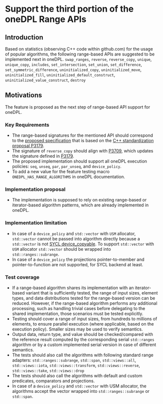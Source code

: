 # Support the third portion of the oneDPL Range APIs

## Introduction
Based on statistics (observing C++ code within github.com) for the usage of popular algorithms, the following
range-based APIs are suggested to be implemented next in oneDPL.
`swap_ranges`, `reverse`, `reverse_copy`, `unique`, `unique_copy`,
`includes`, `set_intersection`, `set_union`, `set_difference`, `set_symmetric_difference`,
`uninitialized_copy`, `uninitialized_move`, `uninitialized_fill`,
`uninitialized_default_construct`, `uninitialized_value_construct`, `destroy`

## Motivations
The feature is proposed as the next step of range-based API support for oneDPL.

### Key Requirements
- The range-based signatures for the mentioned API should correspond to the [proposed specification](https://github.com/uxlfoundation/oneAPI-spec/pull/614)
that is based on the [C++ standardization proposal P3179](https://wg21.link/p3179).
- The signature of `reverse_copy` should align with [P3709](https://wg21.link/p3709),
  which updates the signature defined in [P3179](https://github.com/uxlfoundation/oneAPI-spec/pull/614).
- The proposed implementation should support all oneDPL execution policies: `seq`, `unseq`, `par`, `par_unseq`, and `device_policy`.
- To add a new value for the feature testing macro `ONEDPL_HAS_RANGE_ALGORITHMS` in oneDPL documentation.

### Implementation proposal
- The implementation is supposed to rely on existing range-based or iterator-based algorithm patterns, which are already
implemented in oneDPL.

### Implementation limitation
- In case of a `device_policy` and `std::vector` with `USM` allocator, `std::vector` cannot be passed into algorithm directly because a `std::vector`
is not [SYCL device_copyable](https://registry.khronos.org/SYCL/specs/sycl-2020/html/sycl-2020.html#sec::device.copyable). To support  `std::vector`
with `USM` allocator `std::vector` should be wrapped into `std::ranges::subrange`.
- In case of a `device_policy` the projections pointer-to-member and pointer-to-function are not supported, for SYCL backend at least.

### Test coverage
- If a range-based algorithm shares its implementation with an iterator-based variant that is sufficiently tested,
  the range of input sizes, element types, and data distributions tested for the range-based version can be reduced.
  However, if the range-based algorithm performs any additional processing,
  such as handling trivial cases before delegating to the shared implementation,
  those scenarios must be tested explicitly.
- Testing should cover a range of input sizes, from hundreds to millions of elements, to ensure parallel execution
  (where applicable, based on the execution policy). Smaller sizes may be used to verify semantics.
- Output data, return type, and value should be checked/compared with the reference result
computed by the corresponding serial `std::ranges` algorithm or by a custom implemented serial version
in case of different semantics.
- The tests should also call the algorithms with following standard range adapters: `std::ranges::subrange`, `std::span`, `std::views::all`,
  `std::views::iota`, `std::views::transform`, `std::views::reverse`, `std::views::take`, `std::views::drop`
- The tests should also call the algorithms with default and custom predicates, comparators and projections.
- In case of a `device_policy` and `std::vector` with USM allocator, the algorithms accept the vector wrapped into `std::ranges::subrange` or `std::span`.
